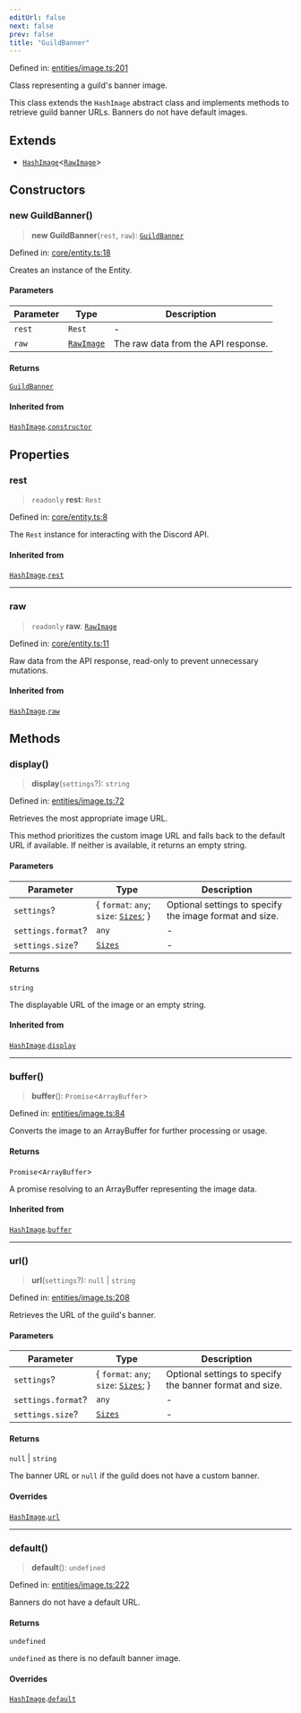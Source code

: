 ```yaml
---
editUrl: false
next: false
prev: false
title: "GuildBanner"
---
```


Defined in: [entities/image.ts:201](https://github.com/KodekoStudios/Kodkord/blob/dc3759533552e18eb6881d3858a982430eda469c/packages/classes/src/entities/image.ts#L201)

Class representing a guild's banner image.

This class extends the `HashImage` abstract class and implements methods to
retrieve guild banner URLs. Banners do not have default images.

## Extends

- [`HashImage`](/api/classes/classes/hashimage/)\<[`RawImage`](/api/classes/interfaces/rawimage/)\>

## Constructors

### new GuildBanner()

> **new GuildBanner**(`rest`, `raw`): [`GuildBanner`](/api/classes/classes/guildbanner/)

Defined in: [core/entity.ts:18](https://github.com/KodekoStudios/Kodkord/blob/dc3759533552e18eb6881d3858a982430eda469c/packages/classes/src/core/entity.ts#L18)

Creates an instance of the Entity.

#### Parameters

| Parameter | Type | Description |
| ------ | ------ | ------ |
| `rest` | `Rest` | - |
| `raw` | [`RawImage`](/api/classes/interfaces/rawimage/) | The raw data from the API response. |

#### Returns

[`GuildBanner`](/api/classes/classes/guildbanner/)

#### Inherited from

[`HashImage`](/api/classes/classes/hashimage/).[`constructor`](/api/classes/classes/hashimage/#constructors)

## Properties

### rest

> `readonly` **rest**: `Rest`

Defined in: [core/entity.ts:8](https://github.com/KodekoStudios/Kodkord/blob/dc3759533552e18eb6881d3858a982430eda469c/packages/classes/src/core/entity.ts#L8)

The `Rest` instance for interacting with the Discord API.

#### Inherited from

[`HashImage`](/api/classes/classes/hashimage/).[`rest`](/api/classes/classes/hashimage/#rest-1)

***

### raw

> `readonly` **raw**: [`RawImage`](/api/classes/interfaces/rawimage/)

Defined in: [core/entity.ts:11](https://github.com/KodekoStudios/Kodkord/blob/dc3759533552e18eb6881d3858a982430eda469c/packages/classes/src/core/entity.ts#L11)

Raw data from the API response, read-only to prevent unnecessary mutations.

#### Inherited from

[`HashImage`](/api/classes/classes/hashimage/).[`raw`](/api/classes/classes/hashimage/#raw-1)

## Methods

### display()

> **display**(`settings`?): `string`

Defined in: [entities/image.ts:72](https://github.com/KodekoStudios/Kodkord/blob/dc3759533552e18eb6881d3858a982430eda469c/packages/classes/src/entities/image.ts#L72)

Retrieves the most appropriate image URL.

This method prioritizes the custom image URL and falls back to the default
URL if available. If neither is available, it returns an empty string.

#### Parameters

| Parameter | Type | Description |
| ------ | ------ | ------ |
| `settings`? | \{ `format`: `any`; `size`: [`Sizes`](/api/classes/type-aliases/sizes/); \} | Optional settings to specify the image format and size. |
| `settings.format`? | `any` | - |
| `settings.size`? | [`Sizes`](/api/classes/type-aliases/sizes/) | - |

#### Returns

`string`

The displayable URL of the image or an empty string.

#### Inherited from

[`HashImage`](/api/classes/classes/hashimage/).[`display`](/api/classes/classes/hashimage/#display)

***

### buffer()

> **buffer**(): `Promise`\<`ArrayBuffer`\>

Defined in: [entities/image.ts:84](https://github.com/KodekoStudios/Kodkord/blob/dc3759533552e18eb6881d3858a982430eda469c/packages/classes/src/entities/image.ts#L84)

Converts the image to an ArrayBuffer for further processing or usage.

#### Returns

`Promise`\<`ArrayBuffer`\>

A promise resolving to an ArrayBuffer representing the image data.

#### Inherited from

[`HashImage`](/api/classes/classes/hashimage/).[`buffer`](/api/classes/classes/hashimage/#buffer)

***

### url()

> **url**(`settings`?): `null` \| `string`

Defined in: [entities/image.ts:208](https://github.com/KodekoStudios/Kodkord/blob/dc3759533552e18eb6881d3858a982430eda469c/packages/classes/src/entities/image.ts#L208)

Retrieves the URL of the guild's banner.

#### Parameters

| Parameter | Type | Description |
| ------ | ------ | ------ |
| `settings`? | \{ `format`: `any`; `size`: [`Sizes`](/api/classes/type-aliases/sizes/); \} | Optional settings to specify the banner format and size. |
| `settings.format`? | `any` | - |
| `settings.size`? | [`Sizes`](/api/classes/type-aliases/sizes/) | - |

#### Returns

`null` \| `string`

The banner URL or `null` if the guild does not have a custom banner.

#### Overrides

[`HashImage`](/api/classes/classes/hashimage/).[`url`](/api/classes/classes/hashimage/#url)

***

### default()

> **default**(): `undefined`

Defined in: [entities/image.ts:222](https://github.com/KodekoStudios/Kodkord/blob/dc3759533552e18eb6881d3858a982430eda469c/packages/classes/src/entities/image.ts#L222)

Banners do not have a default URL.

#### Returns

`undefined`

`undefined` as there is no default banner image.

#### Overrides

[`HashImage`](/api/classes/classes/hashimage/).[`default`](/api/classes/classes/hashimage/#default)
